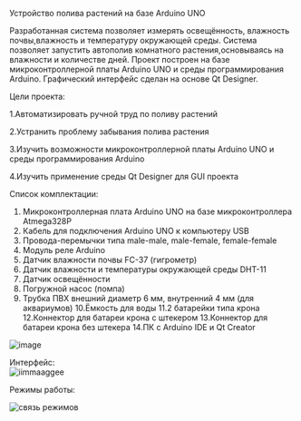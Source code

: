 Устройство полива растений на базе Arduino UNO

Разработанная система позволяет измерять освещённость, влажность почвы,влажность и температуру окружающей среды.
Система позволяет запустить автополив комнатного растения,основываясь на влажности и количестве дней. Проект построен на базе
микроконтроллерной платы Arduino UNO и среды программирования Arduino. Графический интерфейс сделан на основе Qt Designer.

Цели проекта:

  1.Автоматизировать ручной труд по поливу растений
  
  2.Устранить проблему забывания полива растения
  
  3.Изучить возможности микроконтроллерной платы Arduino UNO и среды программирования Arduino
  
  4.Изучить применение среды Qt Designer для GUI проекта

Список комплектации:
1. Микроконтроллерная плата Arduino UNO на базе микроконтроллера
Atmega328P
2. Кабель для подключения Arduino UNO к компьютеру USB
3. Провода-перемычки типа male-male, male-female, female-female
4. Модуль реле Arduino
5. Датчик влажности почвы FC-37 (гигрометр)
6. Датчик влажности и температуры окружающей среды DHT-11
7. Датчик освещённости
8. Погружной насос (помпа)
9. Трубка ПВХ внешний диаметр 6 мм, внутренний 4 мм (для аквариумов)
10.Ёмкость для воды
11.2 батарейки типа крона
12.Коннектор для батареи крона с штекером
13.Коннектор для батареи крона без штекера
14.ПК с Arduino IDE и Qt Creator

  ![image](https://github.com/slumberlama/OTUS-C-2023-07-05PROJECT_ARDUINO_AUTOIRRIGATION/assets/125804013/e9711fed-b514-4e26-8f9a-ed4f1d22dcf3)

  Интерфейс:  
![iimmaaggee](https://github.com/slumberlama/OTUS-C-2023-07-05PROJECT_ARDUINO_AUTOIRRIGATION/assets/125804013/a35b758d-539e-4501-82ea-44a0993210d4)


  Режимы работы:
  
  ![связь режимов](https://github.com/slumberlama/OTUS-C-2023-07-05PROJECT_ARDUINO_AUTOIRRIGATION/assets/125804013/621a92fa-1ea9-4989-8aeb-f31457f294b1)
